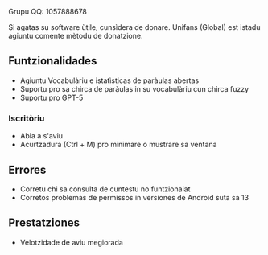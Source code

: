 Grupu QQ: 1057888678

Si agatas su software ùtile, cunsìdera de donare. Unifans (Global) est istadu agiuntu comente mètodu de donatzione.

## Funtzionalidades

*   Agiuntu Vocabulàriu e istatìsticas de paràulas abertas
*   Suportu pro sa chirca de paràulas in su vocabulàriu cun chirca fuzzy
*   Suportu pro GPT-5

### Iscritòriu

*   Abia a s'aviu
*   Acurtzadura (Ctrl + M) pro minimare o mustrare sa ventana

## Errores

*   Corretu chi sa consulta de cuntestu no funtzionaiat
*   Corretos problemas de permissos in versiones de Android suta sa 13

## Prestatziones

*   Velotzidade de aviu megiorada